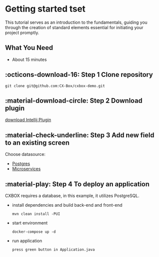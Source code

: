 # Getting started    tset
This tutorial serves as an introduction to the fundamentals, guiding you through the creation of standard elements essential for initiating your project promptly.
 
## What You Need
* About 15 minutes
 
## :octicons-download-16: Step 1  Clone repository

    git clone git@github.com:CX-Box/cxbox-demo.git

## :material-download-circle: Step 2  Download plugin
[download Intellij Plugin](https://plugins.jetbrains.com/plugin/195-tesler-helper)

## :material-check-underline: Step 3 Add new field to an existing screen
Choose datasource:

* [Postgres](/gettingstarted/postgres/getstartedfordeveloperspostgres.md)
* [Microservices](/gettingstarted/microservice/getstartedfordevelopersmicroservice.md)

## :material-play: Step 4 To deploy an application

CXBOX requires a database, in this example, it utilizes PostgreSQL.

* install dependencies and build back-end and front-end
    ```
    mvn clean install -PUI
    ```
* start environment
    ```
    docker-compose up -d    
    ```
* run application
    ```
    press green button in Application.java
    ```

 
 
   